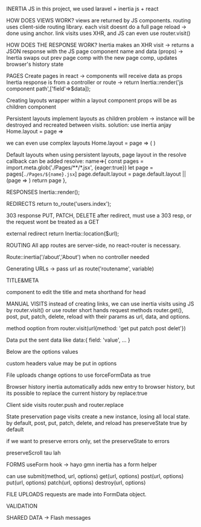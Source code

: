 INERTIA JS
in this project, we used laravel + inertia js + react

HOW DOES VIEWS WORK?
views are returned by JS components.
routing uses client-side routing library. each visit doesnt do a full page reload -> done using <Link> anchor.
link visits uses XHR, and JS can even use router.visit()

HOW DOES THE RESPONSE WORK?
Inertia makes an XHR visit -> returns a JSON response with the JS page component name and data (props) -> Inertia swaps out prev page comp with the new page comp, updates browser's history state

PAGES
Create pages in react
-> components will receive data  as props
Inertia response is from a controller or route
-> return Inertia::render('js component path',['field'=>$data]);

Creating layouts
wrapper within a layout component
props will be as children component

Persistent layouts
implement layouts as children
problem -> instance will be destroyed and recreated between visits.
solution: use inertia anjay
Home.layout = page => <Layout children={page} title="Welcome">

we can even use complex layouts
Home.layout = page => (
    <SiteLayout title="Welcome">
        <NestedLayout children={page}>
    </SiteLayout>
)

Default layouts
when using persistent layouts, page layout in the resolve callback can be added
resolve: name=>{
    const pages = import.meta.glob('./Pages/**/*.jsx', {eager:true})
    let page = pages[`./Pages/${name}.jsx`]
    page.default.layout = page.default.layout || (page => <Layout children={page}/>)
    return page
},


RESPONSES
Inertia::render();

REDIRECTS
return to_route('users.index');

303 response
PUT, PATCH, DELETE after redirect, must use a 303 resp, or the request wont be treated as a GET

external redirect
return Inertia::location($url);

ROUTING
All app routes are server-side, no react-router is necessary.

Route::inertia('/about','About') when no controller needed

Generating URLs
-> pass url as route('routename', variable)

TITLE&META
<Head> component to edit the title and meta
shorthand for head
<Head title="overhere"/>

MANUAL VISITS
instead of creating links, we can use inertia visits using JS by router.visit()
or use router short hands request methods
router.get(), post, put, patch, delete, reload with their params as url, data, and options.

method ooption from router.visit(url{method: 'get put patch post delet'})

Data
put the sent data like
data:{
    field: 'value',
    ...
}

Below are the options values

custom headers value may be put in options

File uploads
change options to use forceFormData as true

Browser history
inertia automatically adds new entry to browser history, but its possible to replace the current history by replace:true

Client side visits
router.push and router.replace 

State preservation
page visits create a new instance, losing all local state.
by default, post, put, patch, delete, and reload has preserveState true by default

if we want to preserve errors only, set the preserveState to errors

preserveScroll tau lah



FORMS
useForm hook -> hayo gmn
inertia has a form helper

can use
submit(method, url, options)
get(url, options)
post(url, options)
put(url, options)
patch(url, options)
destroy(url, options)

FILE UPLOADS
requests are made into FormData object.

VALIDATION


SHARED DATA
-> Flash messages